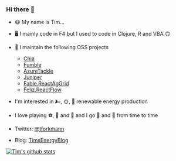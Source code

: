 ### Hi there :wave:

<!--
**tforkmann/tforkmann** is a ✨ _special_ ✨ repository because its `README.md` (this file) appears on your GitHub profile.

Here are some ideas to get you started:

- 🔭 I’m currently working on ...
- 🌱 I’m currently learning ...
- 👯 I’m looking to collaborate on ...
- 🤔 I’m looking for help with ...
- 💬 Ask me about ...
- 📫 How to reach me: ...
- 😄 Pronouns: ...
- ⚡ Fun fact: ...
-->

- :smiley: My name is Tim...
- :desktop_computer: I mainly code in F# but I used to code in Clojure, R and VBA :upside_down_face:
- :rocket: I maintain the following OSS projects
    -   [Chia](https://github.com/DanpowerGruppe/Chia/)
    -   [Fumble](https://github.com/tforkmann/Fumble/)
    -   [AzureTackle](https://github.com/tforkmann/AzureTackle/)
    -   [Juniper](https://github.com/tforkmann/Juniper/)
    -   [Fable.ReactAgGrid](https://github.com/DanpowerGruppe/Fable.ReactAgGrid)
    -   [Feliz.ReactFlow](https://github.com/tforkmann/Feliz.ReactFlow)

- I'm interested in :wind_face:, :sun_with_face:, :leaves: renewable energy production	 
- I love playing :soccer:, :basketball:	and :tennis: and I go :running: and :climbing: from time to time
- Twitter: [@tforkmann](https://twitter.com/tforkmann)
- Blog: [TimsEnergyBlog](https://timsenergyblog-dev-web.azurewebsites.net/)

[![Tim's github stats](https://github-readme-stats.vercel.app/api?username=tforkmann&count_private=true&theme=highcontrast&show_icons=true&include_all_commits=true)](https://github.com/tforkmann)
